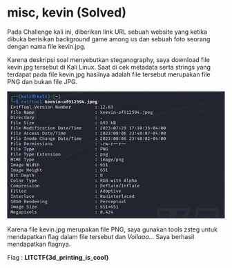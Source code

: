 # misc, kevin (Solved)

<p> Pada Challenge kali ini, diberikan link URL sebuah website yang ketika dibuka berisikan background game among us dan sebuah foto seorang dengan nama file kevin.jpg. </p>
<p> Karena deskripsi soal menyebutkan steganography, saya download file kevin.jpg tersebut di Kali Linux. Saat di cek metadata serta strings yang terdapat pada file kevin.jpg hasilnya adalah file tersebut merupakan file PNG dan bukan file JPG. </p>
<img src=exiftool.png>
<p> Karena file kevin.jpg merupakan file PNG, saya gunakan tools zsteg untuk mendapatkan flag dalam file tersebut dan <i> Voilaaa... </i> Saya berhasil mendapatkan flagnya. </p>

<p> Flag : <strong> LITCTF{3d_printing_is_cool} </strong></p>
